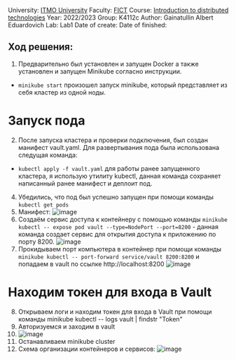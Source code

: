 University: [ITMO University](https://itmo.ru/ru/)
Faculty: [FICT](https://fict.itmo.ru)
Course: [Introduction to distributed technologies](https://github.com/itmo-ict-faculty/introduction-to-distributed-technologies)
Year: 2022/2023
Group: K4112c
Author: Gainatullin Albert Eduardovich
Lab: Lab1
Date of create: 
Date of finished: 
## Ход решения:
1. Предварительно был установлен и запущен Docker а также установлен и запущен Minikube согласно инструкции.
- `minikube start` произошел запуск minikube, который представляет из себя кластер из одной ноды.
# Запуск пода
2. После запуска кластера и проверки подключения, был создан манифест vault.yaml. Для развертывания пода была использована следущая команда:
- `kubectl apply -f vault.yaml` для работы ранее запущенного кластера, я использую утилиту kubectl,  данная команда сохраняет написанный ранее манифест и деплоит под.
4. Убедились, что под был успешно запущен при помощи команды `kubectl get pods`
5. Манифест:
![image](https://user-images.githubusercontent.com/121129118/208904006-0da09e12-95d4-4eeb-8add-fa0896a34a82.png)
6. Создаём сервис доступа к контейнеру с помощью команды
`minikube kubectl -- expose pod vault --type=NodePort --port=8200` - данная команда создает сервис для открытия доступа к приложению по порту 8200.
![image](https://user-images.githubusercontent.com/121129118/208903068-a98853bc-9e71-45b0-b9cb-20813bdbb508.png)
7. Прокидываем порт компьютера в контейнер при помощи команды `minikube kubectl -- port-forward service/vault 8200:8200` и попадаем в vault по ссылке http://localhost:8200
![image](https://user-images.githubusercontent.com/121129118/208903320-d7a366d3-c1ae-4045-9cc4-74b6c202531c.png)
# Находим токен для входа в Vault
8. Открываем логи и находим токен для входа в Vault при помощи команды minikube kubectl -- logs vault | findstr "Token"
9. Авторизуемся и заходим в vault 
10. ![image](https://user-images.githubusercontent.com/121129118/208904565-9707d9e7-4d10-4391-b2df-ad7bfac9773c.png)
11. Останавливаем minikube cluster
12. Схема организации контейнеров и сервисов:
![image](https://user-images.githubusercontent.com/116584865/205444106-b82d713f-91b1-47e1-8a08-2c95e6e22b1b.png)

